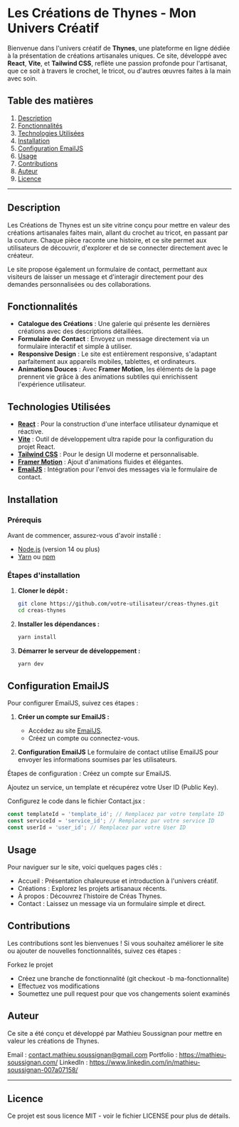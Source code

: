 # Les Créations de Thynes - Mon Univers Créatif

Bienvenue dans l'univers créatif de **Thynes**, une plateforme en ligne dédiée à la présentation de créations artisanales uniques. Ce site, développé avec **React**, **Vite**, et **Tailwind CSS**, reflète une passion profonde pour l'artisanat, que ce soit à travers le crochet, le tricot, ou d'autres œuvres faites à la main avec soin.

## Table des matières
1. [Description](#description)
2. [Fonctionnalités](#fonctionnalités)
3. [Technologies Utilisées](#technologies-utilisées)
4. [Installation](#installation)
5. [Configuration EmailJS](#configuration-emailjs)
6. [Usage](#usage)
7. [Contributions](#contributions)
8. [Auteur](#auteur)
9. [Licence](#licence)

---

## Description

Les Créations de Thynes est un site vitrine conçu pour mettre en valeur des créations artisanales faites main, allant du crochet au tricot, en passant par la couture. Chaque pièce raconte une histoire, et ce site permet aux utilisateurs de découvrir, d'explorer et de se connecter directement avec le créateur.

Le site propose également un formulaire de contact, permettant aux visiteurs de laisser un message et d'interagir directement pour des demandes personnalisées ou des collaborations.

## Fonctionnalités

- **Catalogue des Créations** : Une galerie qui présente les dernières créations avec des descriptions détaillées.
- **Formulaire de Contact** : Envoyez un message directement via un formulaire interactif et simple à utiliser.
- **Responsive Design** : Le site est entièrement responsive, s'adaptant parfaitement aux appareils mobiles, tablettes, et ordinateurs.
- **Animations Douces** : Avec **Framer Motion**, les éléments de la page prennent vie grâce à des animations subtiles qui enrichissent l'expérience utilisateur.

## Technologies Utilisées

- **[React](https://reactjs.org/)** : Pour la construction d'une interface utilisateur dynamique et réactive.
- **[Vite](https://vitejs.dev/)** : Outil de développement ultra rapide pour la configuration du projet React.
- **[Tailwind CSS](https://tailwindcss.com/)** : Pour le design UI moderne et personnalisable.
- **[Framer Motion](https://www.framer.com/motion/)** : Ajout d'animations fluides et élégantes.
- **[EmailJS](https://www.emailjs.com/)** : Intégration pour l'envoi des messages via le formulaire de contact.

## Installation

### Prérequis

Avant de commencer, assurez-vous d'avoir installé :

- [Node.js](https://nodejs.org/) (version 14 ou plus)
- [Yarn](https://classic.yarnpkg.com/lang/en/docs/install/) ou [npm](https://www.npmjs.com/)

### Étapes d'installation

1. **Cloner le dépôt :**

   ```bash
   git clone https://github.com/votre-utilisateur/creas-thynes.git
   cd creas-thynes
   ```

2. **Installer les dépendances :**

   ```bash
   yarn install
   ```

3. **Démarrer le serveur de développement :**

   ```bash
   yarn dev
   ```

## Configuration EmailJS

Pour configurer EmailJS, suivez ces étapes :

1. **Créer un compte sur EmailJS :**
   - Accédez au site [EmailJS](https://www.emailjs.com/).
   - Créez un compte ou connectez-vous.

2. **Configuration EmailJS**
Le formulaire de contact utilise EmailJS pour envoyer les informations soumises par les utilisateurs.

Étapes de configuration :
Créez un compte sur EmailJS.

Ajoutez un service, un template et récupérez votre User ID (Public Key).

Configurez le code dans le fichier Contact.jsx :

```javascript
const templateId = 'template_id'; // Remplacez par votre template ID
const serviceId = 'service_id'; // Remplacez par votre service ID
const userId = 'user_id'; // Remplacez par votre User ID
```

## Usage

Pour naviguer sur le site, voici quelques pages clés :

- Accueil : Présentation chaleureuse et introduction à l'univers créatif.
- Créations : Explorez les projets artisanaux récents.
- À propos : Découvrez l'histoire de Créas Thynes.
- Contact : Laissez un message via un formulaire simple et direct.

## Contributions

Les contributions sont les bienvenues ! Si vous souhaitez améliorer le site ou ajouter de nouvelles fonctionnalités, suivez ces étapes :

Forkez le projet
- Créez une branche de fonctionnalité (git checkout -b ma-fonctionnalite)
- Effectuez vos modifications
- Soumettez une pull request pour que vos changements soient examinés

## Auteur

Ce site a été conçu et développé par Mathieu Soussignan pour mettre en valeur les créations de Thynes.

Email : contact.mathieu.soussignan@gmail.com
Portfolio : https://mathieu-soussignan.com/
LinkedIn : https://www.linkedin.com/in/mathieu-soussignan-007a07158/

---

## Licence

Ce projet est sous licence MIT - voir le fichier LICENSE pour plus de détails.


